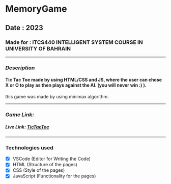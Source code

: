 # MemoryGame

## Date : 2023

### Made for : ITCS440 INTELLIGENT SYSTEM COURSE IN UNIVERSITY OF BAHRAIN

---

### **_Description_**

#### Tic Tac Toe made by using HTML/CSS and JS, where the user can chose X or O to play as then plays against the AI. (you will never win :) ).
this game was made by using minimax algorithm.

---

### **_Game Link:_**

##### Live Link: [TicTacToe](https://extraordinary-gingersnap-088593.netlify.app/)

---


### Technologies used

- [x] VSCode (Editor for Writing the Code)
- [x] HTML (Structure of the pages)
- [x] CSS (Style of the pages)
- [x] JavaScript (Functionality for the pages)
